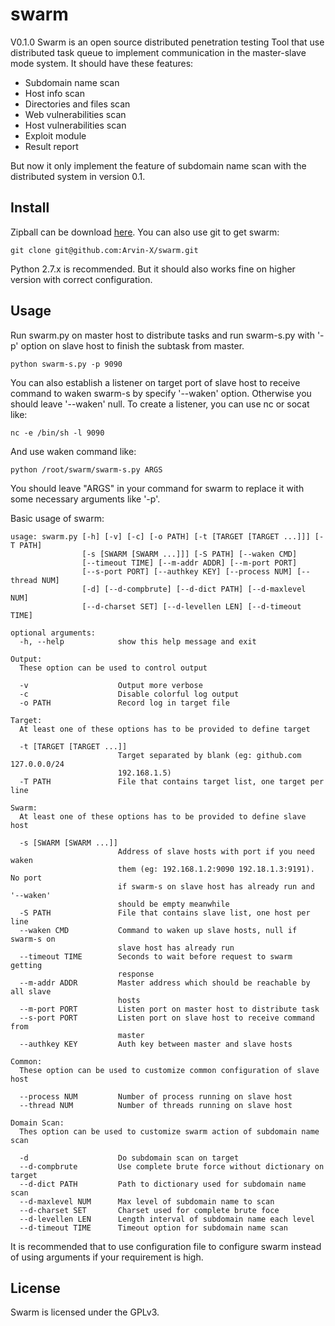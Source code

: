 # swarm
V0.1.0
Swarm is an open source distributed penetration testing Tool that use distributed task queue to implement communication in the master-slave mode system. It should have these features:

- Subdomain name scan
- Host info scan
- Directories and files scan
- Web vulnerabilities scan
- Host vulnerabilities scan
- Exploit module
- Result report

But now it only implement the feature of subdomain name scan with the distributed system in version 0.1.

## Install
Zipball can be download [here](https://github.com/Arvin-X/swarm/archive/master.zip).
You can also use git to get swarm:
```
git clone git@github.com:Arvin-X/swarm.git
```
Python 2.7.x is recommended. But it should also works fine on higher version with correct configuration.

## Usage
Run swarm.py on master host to distribute tasks and run swarm-s.py with '-p' option on slave host to finish the subtask from master.
```
python swarm-s.py -p 9090
```
You can also establish a listener on target port of slave host to receive command to waken swarm-s by specify '--waken' option. Otherwise you should leave '--waken' null.
To create a listener, you can use nc or socat like:
```
nc -e /bin/sh -l 9090
```
And use waken command like:
```
python /root/swarm/swarm-s.py ARGS
```
You should leave "ARGS" in your command for swarm to replace it with some necessary arguments like '-p'.

Basic usage of swarm:
```
usage: swarm.py [-h] [-v] [-c] [-o PATH] [-t [TARGET [TARGET ...]]] [-T PATH]
                [-s [SWARM [SWARM ...]]] [-S PATH] [--waken CMD]
                [--timeout TIME] [--m-addr ADDR] [--m-port PORT]
                [--s-port PORT] [--authkey KEY] [--process NUM] [--thread NUM]
                [-d] [--d-compbrute] [--d-dict PATH] [--d-maxlevel NUM]
                [--d-charset SET] [--d-levellen LEN] [--d-timeout TIME]

optional arguments:
  -h, --help            show this help message and exit

Output:
  These option can be used to control output

  -v                    Output more verbose
  -c                    Disable colorful log output
  -o PATH               Record log in target file

Target:
  At least one of these options has to be provided to define target

  -t [TARGET [TARGET ...]]
                        Target separated by blank (eg: github.com 127.0.0.0/24
                        192.168.1.5)
  -T PATH               File that contains target list, one target per line

Swarm:
  At least one of these options has to be provided to define slave host

  -s [SWARM [SWARM ...]]
                        Address of slave hosts with port if you need waken
                        them (eg: 192.168.1.2:9090 192.18.1.3:9191). No port
                        if swarm-s on slave host has already run and '--waken'
                        should be empty meanwhile
  -S PATH               File that contains slave list, one host per line
  --waken CMD           Command to waken up slave hosts, null if swarm-s on
                        slave host has already run
  --timeout TIME        Seconds to wait before request to swarm getting
                        response
  --m-addr ADDR         Master address which should be reachable by all slave
                        hosts
  --m-port PORT         Listen port on master host to distribute task
  --s-port PORT         Listen port on slave host to receive command from
                        master
  --authkey KEY         Auth key between master and slave hosts

Common:
  These option can be used to customize common configuration of slave host

  --process NUM         Number of process running on slave host
  --thread NUM          Number of threads running on slave host

Domain Scan:
  Thes option can be used to customize swarm action of subdomain name scan

  -d                    Do subdomain scan on target
  --d-compbrute         Use complete brute force without dictionary on target
  --d-dict PATH         Path to dictionary used for subdomain name scan
  --d-maxlevel NUM      Max level of subdomain name to scan
  --d-charset SET       Charset used for complete brute foce
  --d-levellen LEN      Length interval of subdomain name each level
  --d-timeout TIME      Timeout option for subdomain name scan
  ```
It is recommended that to use configuration file to configure swarm instead of using arguments if your requirement is high.

## License ##
Swarm is licensed under the GPLv3.
